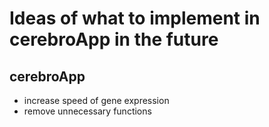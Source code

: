 # Ideas of what to implement in cerebroApp in the future

## cerebroApp
- increase speed of gene expression
- remove unnecessary functions
